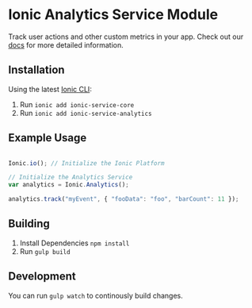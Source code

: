 # Ionic Analytics Service Module

Track user actions and other custom metrics in your app.
Check out our [docs](http://docs.ionic.io/v1.0/docs/analytics-overview) for more detailed information.

## Installation

Using the latest [Ionic CLI](https://github.com/driftyco/ionic-cli):

1.  Run `ionic add ionic-service-core`
2.  Run `ionic add ionic-service-analytics`

## Example Usage

```javascript

Ionic.io(); // Initialize the Ionic Platform

// Initialize the Analytics Service
var analytics = Ionic.Analytics();

analytics.track("myEvent", { "fooData": "foo", "barCount": 11 });
```

## Building

1. Install Dependencies `npm install`
2. Run `gulp build`

## Development

You can run `gulp watch` to continously build changes.


